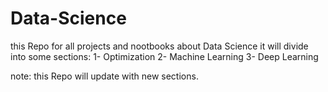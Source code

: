 # Data-Science
this Repo for all projects and nootbooks about Data Science it will divide into some sections:
1- Optimization
2- Machine Learning
3- Deep Learning

note: this Repo will update with new sections.
